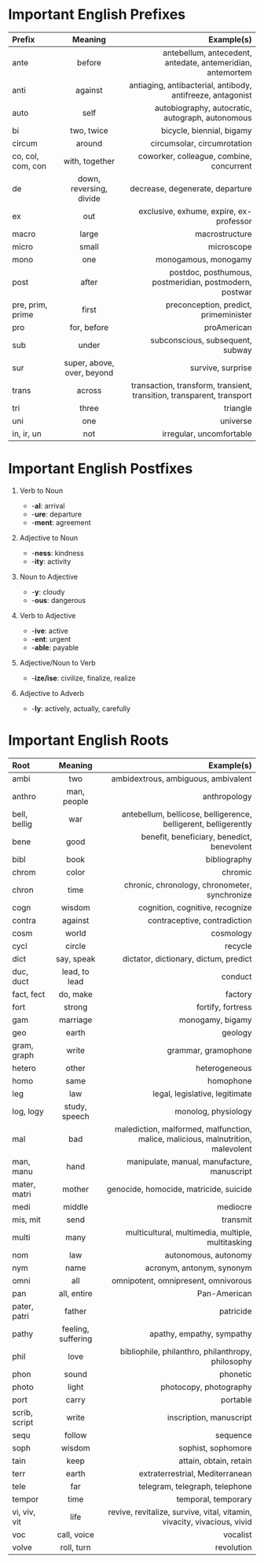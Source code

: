 # Important English Prefixes

Prefix | Meaning | Example(s)
:---|:---:|---:
ante | before | antebellum, antecedent, antedate, antemeridian, antemortem
anti | against | antiaging, antibacterial, antibody, antifreeze, antagonist
auto | self | autobiography, autocratic, autograph, autonomous
bi | two, twice | bicycle, biennial, bigamy
circum | around | circumsolar, circumrotation
co, col, com, con | with, together | coworker, colleague, combine, concurrent
de | down, reversing, divide | decrease, degenerate, departure
ex | out | exclusive, exhume, expire, ex-professor
macro | large | macrostructure
micro | small | microscope
mono | one | monogamous, monogamy
post | after | postdoc, posthumous, postmeridian, postmodern, postwar
pre, prim, prime | first | preconception, predict, primeminister
pro | for, before | proAmerican
sub | under | subconscious, subsequent, subway
sur | super, above, over, beyond | survive, surprise
trans | across | transaction, transform, transient, transition, transparent, transport
tri | three | triangle
uni | one | universe
in, ir, un | not | irregular, uncomfortable

# Important English Postfixes

1. Verb to Noun

    - -**al**: arrival
    - -**ure**: departure
    - -**ment**: agreement

1. Adjective to Noun

    - -**ness**: kindness
    - -**ity**: activity

1. Noun to Adjective

    - -**y**: cloudy
    - -**ous**: dangerous

1. Verb to Adjective

    - -**ive**: active
    - -**ent**: urgent
    - -**able**: payable

1. Adjective/Noun to Verb

    - -**ize/ise**: civilize, finalize, realize

1. Adjective to Adverb

    - -**ly**: actively, actually, carefully

# Important English Roots

Root | Meaning | Example(s)
:---|:---:|---:
ambi | two | ambidextrous, ambiguous, ambivalent
anthro | man, people | anthropology
bell, bellig | war | antebellum, bellicose, belligerence, belligerent, belligerently
bene | good | benefit, beneficiary, benedict, benevolent
bibl | book | bibliography
chrom | color | chromic
chron | time | chronic, chronology, chronometer, synchronize
cogn | wisdom | cognition, cognitive, recognize
contra | against | contraceptive, contradiction
cosm | world | cosmology
cycl | circle | recycle
dict | say, speak | dictator, dictionary, dictum, predict
duc, duct | lead, to lead | conduct
fact, fect | do, make | factory
fort | strong | fortify, fortress
gam | marriage | monogamy, bigamy
geo | earth | geology
gram, graph | write | grammar, gramophone
hetero | other | heterogeneous
homo | same | homophone
leg | law | legal, legislative, legitimate
log, logy | study, speech | monolog, physiology
mal | bad | malediction, malformed, malfunction, malice, malicious, malnutrition, malevolent
man, manu | hand | manipulate, manual, manufacture, manuscript
mater, matri | mother | genocide, homocide, matricide, suicide
medi | middle | mediocre
mis, mit | send | transmit
multi | many | multicultural, multimedia, multiple, multitasking
nom | law | autonomous, autonomy
nym | name | acronym, antonym, synonym
omni | all | omnipotent, omnipresent, omnivorous
pan | all, entire | Pan-American
pater, patri | father | patricide
pathy | feeling, suffering | apathy, empathy, sympathy
phil | love | bibliophile, philanthro, philanthropy, philosophy
phon | sound | phonetic
photo | light | photocopy, photography
port | carry | portable
scrib, script | write | inscription, manuscript
sequ | follow | sequence
soph | wisdom | sophist, sophomore
tain | keep | attain, obtain, retain
terr | earth | extraterrestrial, Mediterranean
tele | far | telegram, telegraph, telephone
tempor | time | temporal, temporary
vi, viv, vit | life | revive, revitalize, survive, vital, vitamin, vivacity, vivacious, vivid
voc | call, voice | vocalist
volve | roll, turn | revolution


